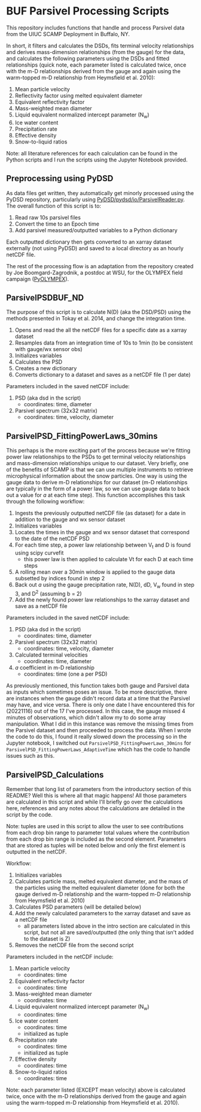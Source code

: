 # BUF Parsivel Processing Scripts

This repository includes functions that handle and process Parsivel data from the UIUC SCAMP Deployment in Buffalo, NY.

In short, it filters and calculates the DSDs, fits terminal velocity relationships and derives mass-dimension relationships (from the gauge) for the data, and calculates the following parameters using the DSDs and fitted relationships (quick note, each parameter listed is calculated twice, once with the m-D relationships derived from the gauge and again using the warm-topped m-D relationship from Heymsfield et al. 2010):
1. Mean particle velocity
2. Reflectivity factor using melted equivalent diameter
3. Equivalent reflectivity factor
4. Mass-weighted mean diameter
5. Liquid equivalent normalized intercept parameter (N<sub>w</sub>)
6. Ice water content
7. Precipitation rate
8. Effective density
9. Snow-to-liquid ratios

Note: all literature references for each calculation can be found in the Python scripts and I run the scripts using the Jupyter Notebook provided.

## Preprocessing using PyDSD

As data files get written, they automatically get minorly processed using the PyDSD repository, particularly using [PyDSD/pydsd/io/ParsivelReader.py](https://github.com/josephhardinee/PyDSD/blob/master/pydsd/io/ParsivelReader.py). The overall function of this script is to:

1. Read raw 10s parsivel files
2. Convert the time to an Epoch time
3. Add parsivel measured/outputted variables to a Python dictionary

Each outputted dictionary then gets converted to an xarray dataset externally (not using PyDSD) and saved to a local directory as an hourly netCDF file.

The rest of the processing flow is an adaptation from the repository created by Joe Boomgard-Zagrodnik, a postdoc at WSU, for the OLYMPEX field campaign ([PyOLYMPEX](https://github.com/joejoezz/PyOLYMPEX.git)). 

## ParsivelPSDBUF_ND

The purpose of this script is to calculate N(D) (aka the DSD/PSD) using the methods presented in Tokay et al. 2014, and change the integration time. 

1. Opens and read the all the netCDF files for a specific date as a xarray dataset
2. Resamples data from an integration time of 10s to 1min (to be consistent with gauge/wx sensor obs)
3. Initializes variables
4. Calculates the PSD
6. Creates a new dictionary
7. Converts dictionary to a dataset and saves as a netCDF file (1 per date)

Parameters included in the saved netCDF include:
1. PSD (aka dsd in the script)
   - coordinates: time, diameter
2. Parsivel spectrum (32x32 matrix)
   - coordinates: time, velocity, diameter

## ParsivelPSD_FittingPowerLaws_30mins

This perhaps is the more exciting part of the process because we're fitting power law relationships to the PSDs to get terminal velocity relationships and mass-dimension relationships unique to our dataset. Very briefly, one of the benefits of SCAMP is that we can use multiple instruments to retrieve microphysical information about the snow particles. One way is using the gauge data to derive m-D relationships for our dataset (m-D relationships are typically in the form of a power law, so we can use gauge data to back out a value for _a_ at each time step). This function accomplishes this task through the following workflow:

1. Ingests the previously outputted netCDF file (as dataset) for a date in addition to the gauge and wx sensor dataset
2. Initializes variables
3. Locates the times in the gauge and wx sensor dataset that correspond to the date of the netCDF PSD
4. For each time step, a power law relationship between V<sub>t</sub> and D is found using scipy curvefit
   - this power law is then applied to calculate Vt for each D at each time steps
5. A rolling mean over a 30min window is applied to the gauge data subsetted by indices found in step 2
6. Back out _a_  using the gauge precipitation rate, N(D), dD, V<sub>w</sub> found in step 3, and D<sup>2</sup> (assuming b = 2)
7. Add the newly found power law relationships to the xarray dataset and save as a netCDF file

Parameters included in the saved netCDF include:
1. PSD (aka dsd in the script)
   - coordinates: time, diameter
2. Parsivel spectrum (32x32 matrix)
   - coordinates: time, velocity, diameter
3. Calculated terminal velocities
   - coordinates: time, diameter
4. _a_ coefficient in m-D relationship
   - coordinates: time (one a per PSD)
  
As previously mentioned, this function takes both gauge and Parsivel data as inputs which sometimes poses an issue. To be more descriptive, there are instances when the gauge didn't record data at a time that the Parsivel may have, and vice versa. There is only one date I have encountered this for (20221116) out of the 17 I've processed. In this case, the gauge missed 4 minutes of observations, which didn't allow my to do some array manipulation. What I did in this instance was remove the missing times from the Parsivel dataset and then proceeded to process the data. When I wrote the code to do this, I found it really slowed down the processing so in the Jupyter notebook, I switched out `ParsivelPSD_FittingPowerLaws_30mins` for `ParsivelPSD_FittingPowerLaws_AdaptiveTime` which has the code to handle issues such as this.
  
## ParsivelPSD_Calculations

Remember that long list of parameters from the introductory section of this README? Well this is where all that magic happens! All those parameters are calculated in this script and while I'll briefly go over the calculations here, references and any notes about the calculations are detailed in the script by the code.

Note: tuples are used in this script to allow the user to see contributions from each drop bin range to parameter total values where the contribution from each drop bin range is included as the second element. Parameters that are stored as tuples will be noted below and only the first element is outputted in the netCDF.

Workflow:
1. Initializes variables
2. Calculates particle mass, melted equivalent diameter, and the mass of the particles using the melted equivalent diameter (done for both the gauge derived m-D relationship and the warm-topped m-D relationship from Heymsfield et al. 2010)
3. Calculates PSD parameters (will be detailed below)
4. Add the newly calculated parameters to the xarray dataset and save as a netCDF file
   - all parameters listed above in the intro section are calculated in this script, but not all are saved/outputted (the only thing that isn't added to the dataset is Z)
6. Removes the netCDF file from the second script

Parameters included in the netCDF include:
1. Mean particle velocity
   - coordinates: time
3. Equivalent reflectivity factor
   - coordinates: time
4. Mass-weighted mean diameter
   - coordinates: time
5. Liquid equivalent normalized intercept parameter (N<sub>w</sub>)
   - coordinates: time
6. Ice water content
   - coordinates: time
   - initialized as tuple
7. Precipitation rate
   - coordinates: time
   - initialized as tuple
8. Effective density
   - coordinates: time
9. Snow-to-liquid ratios
   - coordinates: time

Note: each parameter listed (EXCEPT mean velocity) above is calculated twice, once with the m-D relationships derived from the gauge and again using the warm-topped m-D relationship from Heymsfield et al. 2010). 
